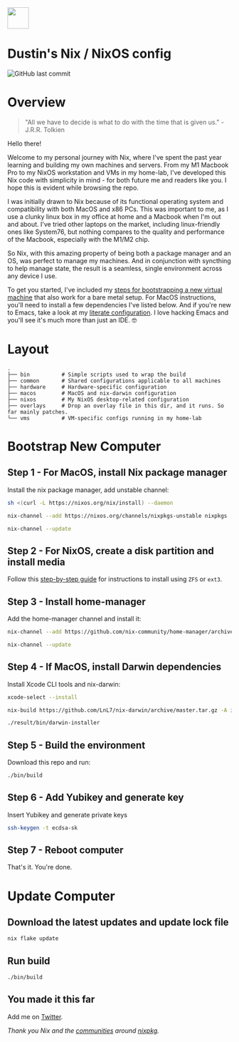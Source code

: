 <img src="https://user-images.githubusercontent.com/1292576/190241835-41469235-f65d-4d4b-9760-372cdff7a70f.png" width="48">

# Dustin's Nix / NixOS config
![GitHub last commit](https://img.shields.io/github/last-commit/dustinlyons/nixos-config?style=plastic)

# Overview
> "All we have to decide is what to do with the time that is given us." - J.R.R. Tolkien

Hello there!

Welcome to my personal journey with Nix, where I've spent the past year learning and building my own machines and servers. From my M1 Macbook Pro to my NixOS workstation and VMs in my home-lab, I've developed this Nix code with simplicity in mind - for both future me and readers like you. I hope this is evident while browsing the repo.

I was initially drawn to Nix because of its functional operating system and compatibility with both MacOS and x86 PCs. This was important to me, as I use a clunky linux box in my office at home and a Macbook when I'm out and about. I've tried other laptops on the market, including linux-friendly ones like System76, but nothing compares to the quality and performance of the Macbook, especially with the M1/M2 chip.

So Nix, with this amazing property of being both a package manager and an OS, was perfect to manage my machines. And in conjunction with syncthing to help manage state, the result is a seamless, single environment across any device I use.

To get you started, I've included my [steps for bootstrapping a new virtual machine](https://github.com/dustinlyons/nixos-config/blob/main/vm/README.md) that also work for a bare metal setup. For MacOS instructions, you'll need to install a few dependencies I've listed below. And if you're new to Emacs, take a look at my [literate configuration](https://github.com/dustinlyons/nixos-config/blob/main/common/config/emacs/Emacs.org). I love hacking Emacs and you'll see it's much more than just an IDE. 🤓

# Layout

```
.
├── bin          # Simple scripts used to wrap the build
├── common       # Shared configurations applicable to all machines
├── hardware     # Hardware-specific configuration
├── macos        # MacOS and nix-darwin configuration
├── nixos        # My NixOS desktop-related configuration
├── overlays     # Drop an overlay file in this dir, and it runs. So far mainly patches.
└── vms          # VM-specific configs running in my home-lab
```

# Bootstrap New Computer

## Step 1 - For MacOS, install Nix package manager
Install the nix package manager, add unstable channel:
```sh
sh <(curl -L https://nixos.org/nix/install) --daemon
```
```sh
nix-channel --add https://nixos.org/channels/nixpkgs-unstable nixpkgs
```
```sh
nix-channel --update
```

## Step 2 - For NixOS, create a disk partition and install media
Follow this [step-by-step guide](https://github.com/dustinlyons/nixos-config/blob/main/vm/README.md) for instructions to install using `ZFS` or `ext3`.


## Step 3 - Install home-manager
Add the home-manager channel and install it:
```sh
nix-channel --add https://github.com/nix-community/home-manager/archive/master.tar.gz home-manager
```
```sh
nix-channel --update
```

## Step 4 - If MacOS, install Darwin dependencies
Install Xcode CLI tools and nix-darwin:
```sh
xcode-select --install
```
```sh
nix-build https://github.com/LnL7/nix-darwin/archive/master.tar.gz -A installer
```
```sh
./result/bin/darwin-installer
```

## Step 5 - Build the environment
Download this repo and run:
```sh
./bin/build
```

## Step 6 - Add Yubikey and generate key
Insert Yubikey and generate private keys
```sh
ssh-keygen -t ecdsa-sk
```

## Step 7 - Reboot computer
That's it. You're done.

# Update Computer

## Download the latest updates and update lock file
```sh
nix flake update
```
## Run  build
```sh
./bin/build
```

## You made it this far
Add me on [Twitter](https://twitter.com/dustinhlyons).

_Thank you Nix and the [communities](https://github.com/nix-community/emacs-overlay) around [nixpkg](https://github.com/NixOS/nixpkgs)._
